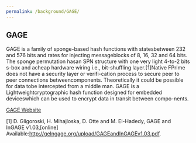 ```yaml
---
permalink: /background/GAGE/
---
```


## GAGE 

GAGE is a family of sponge-based hash functions with statesbetween  232  and  576  bits  and  rates  for  injecting  messageblocks of 8, 16, 32 and 64 bits. The sponge permutation hasan SPN structure with one very light 4-to-2 bits s-box and acheap hardware wiring i.e., bit-shuffling layer.[1]Native  FPrime  does  not  have  a  security  layer  or  verifi-cation process to secure peer to peer connections betweencomponents. Theoretically it could be possible for data tobe intercepted from a middle man. GAGE is a Lightweightcryptographic hash function designed for embedded deviceswhich can be used to encrypt data in transit between compo-nents.

[GAGE Website](http://gageingage.org/)

[1]  D.  Gligoroski,  H.  Mihajloska,  D.  Otte  and  M.  El-Hadedy,  GAGE  and  InGAGE  v1.03,[online]  Available:http://gelngage.org/upload/GAGEandInGAGEv1.03.pdf.
